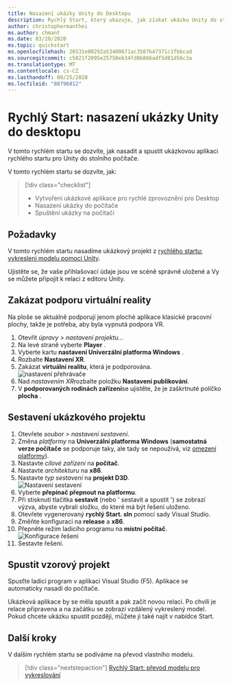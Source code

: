 ```yaml
---
title: Nasazení ukázky Unity do Desktopu
description: Rychlý Start, který ukazuje, jak získat ukázku Unity do stolního počítače
author: christophermanthei
ms.author: chmant
ms.date: 03/20/2020
ms.topic: quickstart
ms.openlocfilehash: 26531e80292a53400671ac3507b47371c1fbbcad
ms.sourcegitcommit: c5021f2095e25750eb34fd0b866adf5d81d56c3a
ms.translationtype: MT
ms.contentlocale: cs-CZ
ms.lasthandoff: 08/25/2020
ms.locfileid: "88796812"
---
```

# <a name="quickstart-deploy-unity-sample-to-desktop"></a>Rychlý Start: nasazení ukázky Unity do desktopu

V tomto rychlém startu se dozvíte, jak nasadit a spustit ukázkovou aplikaci rychlého startu pro Unity do stolního počítače.

V tomto rychlém startu se dozvíte, jak:

> [!div class="checklist"]
>
>* Vytvoření ukázkové aplikace pro rychlé zprovoznění pro Desktop
>* Nasazení ukázky do počítače
>* Spuštění ukázky na počítači

## <a name="prerequisites"></a>Požadavky

V tomto rychlém startu nasadíme ukázkový projekt z [rychlého startu: vykreslení modelu pomocí Unity](render-model.md).

Ujistěte se, že vaše přihlašovací údaje jsou ve scéně správně uložené a Vy se můžete připojit k relaci z editoru Unity.

## <a name="disable-virtual-reality-support"></a>Zakázat podporu virtuální reality

Na ploše se aktuálně podporují jenom ploché aplikace klasické pracovní plochy, takže je potřeba, aby byla vypnutá podpora VR.

1. Otevřít *úpravy > nastavení projektu...*
1. Na levé straně vyberte **Player** .
1. Vyberte kartu **nastavení Univerzální platforma Windows** .
1. Rozbalte **Nastavení XR**.
1. Zakázat **virtuální realitu**, která je podporována. \
    ![nastavení přehrávače](./media/unity-disable-xr.png)
1. Nad *nastavením XR*rozbalte položku **Nastavení publikování**.
1. V **podporovaných rodinách zařízení**se ujistěte, že je zaškrtnuté políčko **plocha** .

## <a name="build-the-sample-project"></a>Sestavení ukázkového projektu

1. Otevřete *soubor > nastavení sestavení*.
1. Změna *platformy* na **Univerzální platforma Windows** (**samostatná verze počítače** se podporuje taky, ale tady se nepoužívá, viz [omezení platformy](../reference/limits.md#platform-limitations)).
1. Nastavte *cílové zařízení* na **počítač**.
1. Nastavte *architekturu* na **x86**.
1. Nastavte *typ sestavení* na **projekt D3D**. \
  ![Nastavení sestavení](./media/unity-build-settings-pc.png)
1. Vyberte **přepínač přepnout na platformu**.
1. Při stisknutí tlačítka **sestavit** (nebo ' sestavit a spustit ') se zobrazí výzva, abyste vybrali složku, do které má být řešení uloženo.
1. Otevřete vygenerovaný **rychlý Start. sln** pomocí sady Visual Studio.
1. Změňte konfiguraci na **release** a **x86**.
1. Přepněte režim ladicího programu na **místní počítač**. \
  ![Konfigurace řešení](./media/unity-deploy-config-pc.png)
1. Sestavte řešení.

## <a name="launch-the-sample-project"></a>Spustit vzorový projekt

Spusťte ladicí program v aplikaci Visual Studio (F5). Aplikace se automaticky nasadí do počítače.

Ukázková aplikace by se měla spustit a pak začít novou relaci. Po chvíli je relace připravena a na začátku se zobrazí vzdálený vykreslený model.
Pokud chcete ukázku spustit později, můžete ji také najít v nabídce Start.

## <a name="next-steps"></a>Další kroky

V dalším rychlém startu se podíváme na převod vlastního modelu.

> [!div class="nextstepaction"]
> [Rychlý Start: převod modelu pro vykreslování](convert-model.md)
